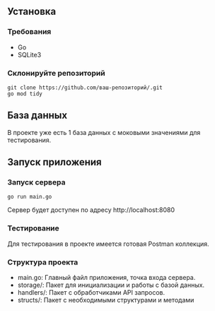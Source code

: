 ## Установка

### Требования

- Go
- SQLite3

### Склонируйте репозиторий

```
git clone https://github.com/ваш-репозиторий/.git
go mod tidy
```

## База данных

В проекте уже есть 1 база данных с моковыми значениями для тестирования.

## Запуск приложения
### Запуск сервера

```
go run main.go
```
Сервер будет доступен по адресу http://localhost:8080

### Тестирование
Для тестирования в проекте имеется готовая Postman коллекция.

### Структура проекта
- main.go: Главный файл приложения, точка входа сервера.
- storage/: Пакет для инициализации и работы с базой данных.
- handlers/: Пакет с обработчиками API запросов. 
- structs/: Пакет с необходимыми структурами и методами
